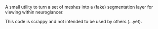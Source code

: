 A small utility to turn a set of meshes into a (fake) segmentation layer for viewing within neuroglancer.

This code is scrappy and not intended to be used by others (...yet).
